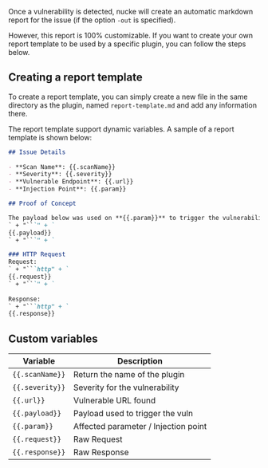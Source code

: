 Once a vulnerability is detected, nucke will create an automatic markdown report for the issue (if the option `-out` is specified).

However, this report is 100% customizable. If you want to create your own report template to be used by a specific plugin, you can follow the steps below.

## Creating a report template

To create a report template, you can simply create a new file in the same directory as the plugin, named `report-template.md` and add any information there. 

The report template support dynamic variables. A sample of a report template is shown below:

```markdown
## Issue Details
					
- **Scan Name**: {{.scanName}}
- **Severity**: {{.severity}}
- **Vulnerable Endpoint**: {{.url}}
- **Injection Point**: {{.param}}

## Proof of Concept

The payload below was used on **{{.param}}** to trigger the vulnerability:
` + "```" + `
{{.payload}}
` + "```" + `

### HTTP Request
Request:
` + "```http" + `
{{.request}}
` + "```" + `
					
Response:
` + "```http" + `
{{.response}}
```

## Custom variables

| Variable    | Description                          |
| ----------- | ------------------------------------ |
| `{{.scanName}}` | Return the name of the plugin |
| `{{.severity}}`  | Severity for the vulnerability |
| `{{.url}}`       | Vulnerable URL found |
| `{{.payload}}`   | Payload used to trigger the vuln |
| `{{.param}}`   | Affected parameter / Injection point |
| `{{.request}}`   | Raw Request |
| `{{.response}}`   | Raw Response |